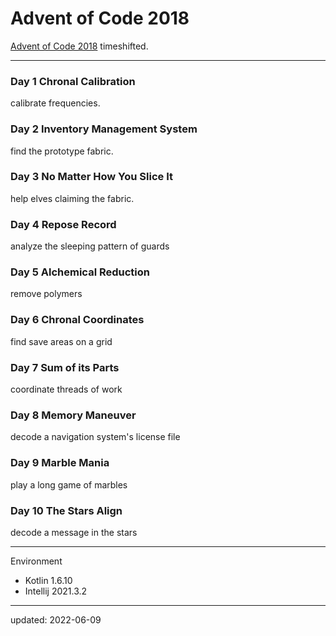 # Advent of Code 2018

[Advent of Code 2018] timeshifted.

[Advent of Code 2018]:https://adventofcode.com/2018

---

### Day 1 Chronal Calibration

calibrate frequencies.

### Day 2 Inventory Management System

find the prototype fabric.

### Day 3 No Matter How You Slice It

help elves claiming the fabric.

### Day 4 Repose Record

analyze the sleeping pattern of guards

### Day 5 Alchemical Reduction

remove polymers

### Day 6 Chronal Coordinates

find save areas on a grid

### Day 7 Sum of its Parts

coordinate threads of work

### Day 8  Memory Maneuver

decode a navigation system's license file

### Day 9 Marble Mania

play a long game of marbles

### Day 10 The Stars Align

decode a message in the stars

---

Environment

- Kotlin 1.6.10
- Intellij 2021.3.2

---

updated: 2022-06-09